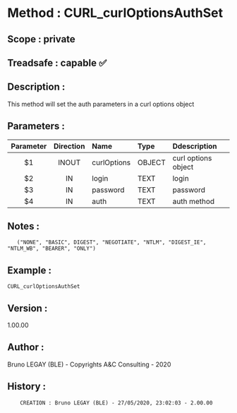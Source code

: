 ﻿# **Method :** CURL_curlOptionsAuthSet## **Scope :** private## **Treadsafe :** capable ✅ ## **Description :** This method will set the auth parameters in a curl options object## **Parameters :** | Parameter | Direction | Name | Type | Ddescription | |:----:|:----:|:----|:----|:----| | $1 | INOUT | curlOptions | OBJECT | curl options object | | $2 | IN | login | TEXT | login | | $3 | IN | password | TEXT | password | | $4 | IN | auth | TEXT | auth method | ## **Notes :**        ("NONE", "BASIC", DIGEST", "NEGOTIATE", "NTLM", "DIGEST_IE", "NTLM_WB", "BEARER", "ONLY")## **Example :** ```CURL_curlOptionsAuthSet```## **Version :** 1.00.00## **Author :** Bruno LEGAY (BLE) - Copyrights A&C Consulting - 2020## **History :**          CREATION : Bruno LEGAY (BLE) - 27/05/2020, 23:02:03 - 2.00.00